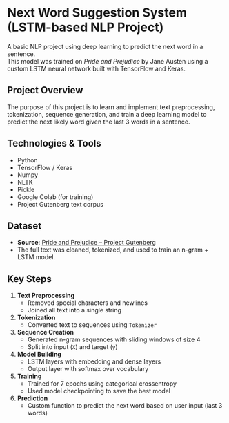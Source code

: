# Next Word Suggestion System (LSTM-based NLP Project)

A basic NLP project using deep learning to predict the next word in a sentence.  
This model was trained on *Pride and Prejudice* by Jane Austen using a custom LSTM neural network built with TensorFlow and Keras.


## Project Overview

The purpose of this project is to learn and implement text preprocessing, tokenization, sequence generation, and train a deep learning model to predict the next likely word given the last 3 words in a sentence.



## Technologies & Tools

- Python
- TensorFlow / Keras
- Numpy
- NLTK
- Pickle
- Google Colab (for training)
- Project Gutenberg text corpus



##  Dataset

- **Source**: [Pride and Prejudice – Project Gutenberg](https://www.gutenberg.org/ebooks/1342)
- The full text was cleaned, tokenized, and used to train an n-gram + LSTM model.



##  Key Steps

1. **Text Preprocessing**
   - Removed special characters and newlines
   - Joined all text into a single string
2. **Tokenization**
   - Converted text to sequences using `Tokenizer`
3. **Sequence Creation**
   - Generated n-gram sequences with sliding windows of size 4
   - Split into input (`X`) and target (`y`)
4. **Model Building**
   - LSTM layers with embedding and dense layers
   - Output layer with softmax over vocabulary
5. **Training**
   - Trained for 7 epochs using categorical crossentropy
   - Used model checkpointing to save the best model
6. **Prediction**
   - Custom function to predict the next word based on user input (last 3 words)



